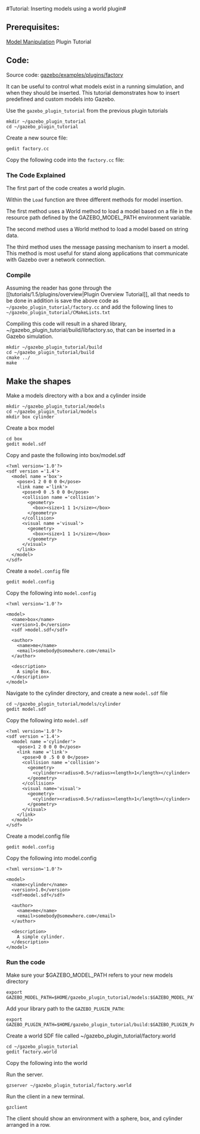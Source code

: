 #Tutorial: Inserting models using a world plugin#
## Prerequisites:

   [Model Manipulation](http://gazebosim.org/tutorials/?tut=plugins_model) Plugin Tutorial

## Code:

Source code: [gazebo/examples/plugins/factory](https://bitbucket.org/osrf/gazebo/src/gazebo_2.2/examples/plugins/factory)

It can be useful to control what models exist in a running simulation, and when they should be inserted. This tutorial demonstrates how to insert predefined and custom models into Gazebo.

Use the `gazebo_plugin_tutorial` from the previous plugin tutorials

~~~~
mkdir ~/gazebo_plugin_tutorial
cd ~/gazebo_plugin_tutorial
~~~~

Create a new source file:
~~~
gedit factory.cc
~~~

Copy the following code into the `factory.cc` file:
<include from="/#include/" src='http://bitbucket.org/osrf/gazebo/raw/gazebo_2.2/examples/plugins/factory/factory.cc' />

### The Code Explained

The first part of the code creates a world plugin.

<include from="/#include/" to="/sdf::ElementPtr.*)/" src='http://bitbucket.org/osrf/gazebo/raw/gazebo_2.2/examples/plugins/factory/factory.cc' />

Within the `Load` function are three different methods for model insertion.


The first method uses a World method to load a model based on a file in the resource path defined by the GAZEBO_MODEL_PATH environment variable.

<include from="/...Option 1:/" to="/InsertModelFile/" src='http://bitbucket.org/osrf/gazebo/raw/gazebo_2.2/examples/plugins/factory/factory.cc' />

The second method uses a World method to load a model based on string data.

<include from="/...Option 2:/" to="/InsertModelSDF/" src='http://bitbucket.org/osrf/gazebo/raw/gazebo_2.2/examples/plugins/factory/factory.cc' />

The third method uses the message passing mechanism to insert a model. This method is most useful for stand along applications that communicate with Gazebo over a network connection.

<include from="!// Option 3:!" to="/factoryPub.*Publish/" src='http://bitbucket.org/osrf/gazebo/raw/gazebo_2.2/examples/plugins/factory/factory.cc' />


### Compile ###

Assuming the reader has gone through the [[tutorials/1.5/plugins/overview|Plugin Overview Tutorial]], all that needs to be done in addition is save the above code as `~/gazebo_plugin_tutorial/factory.cc` and add the following lines to `~/gazebo_plugin_tutorial/CMakeLists.txt`

<include from="/add_library/" src='http://bitbucket.org/osrf/gazebo/raw/gazebo_2.2/examples/plugins/factory/CMakeLists.txt' />

Compiling this code will result in a shared library, ~/gazebo_plugin_tutorial/build/libfactory.so, that can be inserted in a Gazebo simulation.

~~~
mkdir ~/gazebo_plugin_tutorial/build
cd ~/gazebo_plugin_tutorial/build
cmake ../
make
~~~

## Make the shapes ##

Make a models directory with a box and a cylinder inside

~~~
mkdir ~/gazebo_plugin_tutorial/models
cd ~/gazebo_plugin_tutorial/models
mkdir box cylinder
~~~

Create a box model

~~~
cd box
gedit model.sdf
~~~

Copy and paste the following into box/model.sdf

~~~
<?xml version='1.0'?>
<sdf version ='1.4'>
  <model name ='box'>
    <pose>1 2 0 0 0 0</pose>
    <link name ='link'>
      <pose>0 0 .5 0 0 0</pose>
      <collision name ='collision'>
        <geometry>
          <box><size>1 1 1</size></box>
        </geometry>
      </collision>
      <visual name ='visual'>
        <geometry>
          <box><size>1 1 1</size></box>
        </geometry>
      </visual>
    </link>
  </model>
</sdf>
~~~

Create a `model.config` file
~~~
gedit model.config
~~~

Copy the following into `model.config`
~~~
<?xml version='1.0'?>

<model>
  <name>box</name>
  <version>1.0</version>
  <sdf >model.sdf</sdf>

  <author>
    <name>me</name>
    <email>somebody@somewhere.com</email>
  </author>

  <description>
    A simple Box.
  </description>
</model>
~~~

Navigate to the cylinder directory, and create a new `model.sdf` file
~~~
cd ~/gazebo_plugin_tutorial/models/cylinder
gedit model.sdf
~~~

Copy the following into `model.sdf`
~~~
<?xml version='1.0'?>
<sdf version ='1.4'>
  <model name ='cylinder'>
    <pose>1 2 0 0 0 0</pose>
    <link name ='link'>
      <pose>0 0 .5 0 0 0</pose>
      <collision name ='collision'>
        <geometry>
          <cylinder><radius>0.5</radius><length>1</length></cylinder>
        </geometry>
      </collision>
      <visual name='visual'>
        <geometry>
          <cylinder><radius>0.5</radius><length>1</length></cylinder>
        </geometry>
      </visual>
    </link>
  </model>
</sdf>
~~~

Create a model.config file
~~~
gedit model.config
~~~

Copy the following into model.config
~~~
<?xml version='1.0'?>

<model>
  <name>cylinder</name>
  <version>1.0</version>
  <sdf>model.sdf</sdf>

  <author>
    <name>me</name>
    <email>somebody@somewhere.com</email>
  </author>

  <description>
    A simple cylinder.
  </description>
</model>
~~~


### Run the code ###

Make sure your $GAZEBO_MODEL_PATH refers to your new models directory

~~~
export GAZEBO_MODEL_PATH=$HOME/gazebo_plugin_tutorial/models:$GAZEBO_MODEL_PATH
~~~

Add your library path to the `GAZEBO_PLUGIN_PATH`:

~~~
export GAZEBO_PLUGIN_PATH=$HOME/gazebo_plugin_tutorial/build:$GAZEBO_PLUGIN_PATH
~~~

Create a world SDF file called ~/gazebo_plugin_tutorial/factory.world
~~~
cd ~/gazebo_plugin_tutorial
gedit factory.world
~~~

Copy the following into the world
<include src='http://bitbucket.org/osrf/gazebo/raw/gazebo_2.2/examples/plugins/factory/factory.world' />

Run the server.

~~~
gzserver ~/gazebo_plugin_tutorial/factory.world
~~~

Run the client in a new terminal.

~~~
gzclient
~~~

The client should show an environment with a sphere, box, and cylinder arranged in a row.
